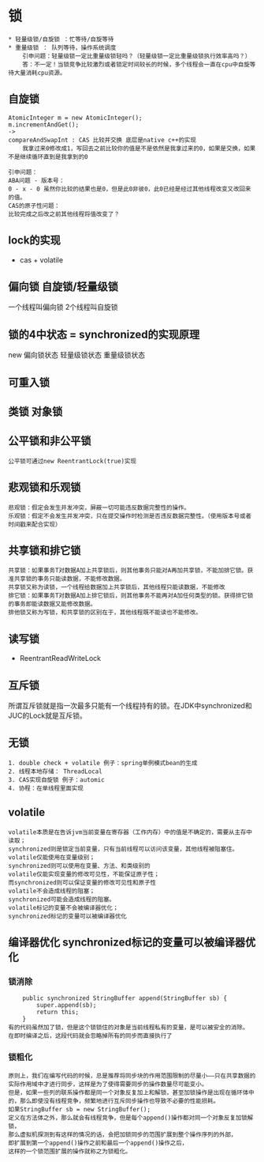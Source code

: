 # 锁
```
* 轻量级锁/自旋锁 ：忙等待/自旋等待
* 重量级锁 ： 队列等待，操作系统调度
    引申问题：轻量级锁一定比重量级锁轻吗？（轻量级锁一定比重量级锁执行效率高吗？）
    答：不一定！当锁竞争比较激烈或者锁定时间较长的时候，多个线程会一直在cpu中自旋等待大量消耗cpu资源。
```

## 自旋锁
```
AtomicInteger m = new AtomicInteger();
m.incrementAndGet();
->
compareAndSwapInt : CAS 比较并交换 底层是native c++的实现
    我拿过来0修改成1，写回去之前比较你的值是不是依然是我拿过来的0，如果是交换，如果不是继续循环直到是我拿到的0 

引申问题：
ABA问题 - 版本号：
0 - x - 0 虽然你比较的结果也是0，但是此0非彼0，此0已经是经过其他线程改变又改回来的值。
CAS的原子性问题：
比较完成之后改之前其他线程将值改变了？ 

```

## lock的实现
* cas + volatile

## 偏向锁 自旋锁/轻量级锁
一个线程叫偏向锁 2个线程叫自旋锁 

## 锁的4中状态 = synchronized的实现原理
new  偏向锁状态 轻量级锁状态 重量级锁状态

## 可重入锁
## 类锁 对象锁

## 公平锁和非公平锁
```
公平锁可通过new ReentrantLock(true)实现
```

## 悲观锁和乐观锁 
```
悲观锁：假定会发生并发冲突，屏蔽一切可能违反数据完整性的操作。
乐观锁：假定不会发生并发冲突，只在提交操作时检测是否违反数据完整性。（使用版本号或者时间戳来配合实现）
```

## 共享锁和排它锁
```
共享锁：如果事务T对数据A加上共享锁后，则其他事务只能对A再加共享锁，不能加排它锁。获准共享锁的事务只能读数据，不能修改数据。
共享锁又称为读锁，一个线程给数据加上共享锁后，其他线程只能读数据，不能修改
排它锁：如果事务T对数据A加上排它锁后，则其他事务不能再对A加任何类型的锁。获得排它锁的事务即能读数据又能修改数据。
排他锁又称为写锁，和共享锁的区别在于，其他线程既不能读也不能修改。
```

## 读写锁 
* ReentrantReadWriteLock
## 互斥锁
所谓互斥锁就是指一次最多只能有一个线程持有的锁。在JDK中synchronized和JUC的Lock就是互斥锁。

## 无锁 
```
1. double check + volatile 例子：spring单例模式bean的生成
2. 线程本地存储： ThreadLocal
3. CAS实现自旋锁 例子：automic
4. 协程：在单线程里面实现 
```

## volatile
```
volatile本质是在告诉jvm当前变量在寄存器（工作内存）中的值是不确定的，需要从主存中读取； 
synchronized则是锁定当前变量，只有当前线程可以访问该变量，其他线程被阻塞住。
volatile仅能使用在变量级别；
synchronized则可以使用在变量、方法、和类级别的
volatile仅能实现变量的修改可见性，不能保证原子性；
而synchronized则可以保证变量的修改可见性和原子性
volatile不会造成线程的阻塞；
synchronized可能会造成线程的阻塞。
volatile标记的变量不会被编译器优化；
synchronized标记的变量可以被编译器优化
```

## 编译器优化 synchronized标记的变量可以被编译器优化
### 锁消除
```
    public synchronized StringBuffer append(StringBuffer sb) {
        super.append(sb);
        return this;
    }
有的代码虽然加了锁，但是这个锁锁住的对象是当前线程私有的变量，是可以被安全的消除。
在即时编译之后，这段代码就会忽略掉所有的同步而直接执行了
```
    
### 锁粗化
```
原则上，我们在编写代码的时候，总是推荐将同步块的作用范围限制的尽量小——只在共享数据的实际作用域中才进行同步，这样是为了使得需要同步的操作数量尽可能变小。
但是，如果一些列的联系操作都是同一个对象反复加上和解锁，甚至加锁操作是出现在循环体中的，那么即使没有线程竞争，频繁地进行互斥同步操作也导致不必要的性能损耗。
如果StringBuffer sb = new StringBuffer();
定义在方法体之外，那么就会有线程竞争，但是每个append()操作都对同一个对象反复加锁解锁，
那么虚拟机探测到有这样的情况的话，会把加锁同步的范围扩展到整个操作序列的外部，
即扩展到第一个append()操作之前和最后一个append()操作之后，
这样的一个锁范围扩展的操作就称之为锁粗化。
```
